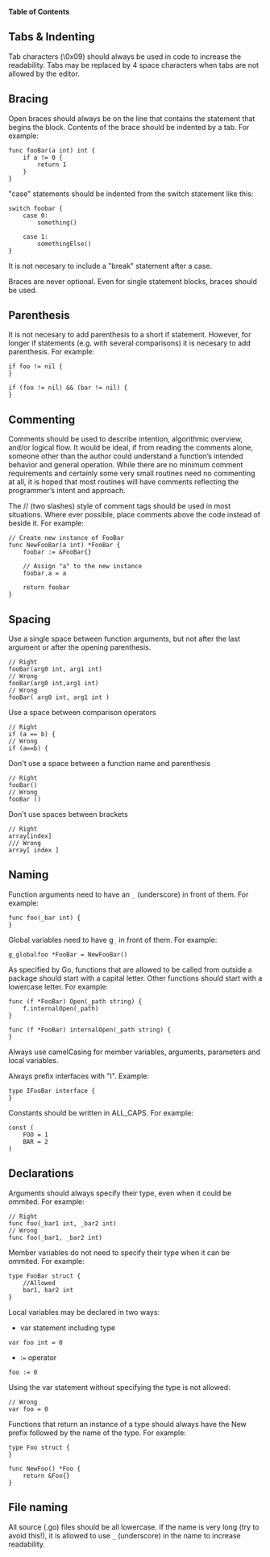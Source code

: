 **Table of Contents**


## Tabs & Indenting ##
Tab characters (\0x09) should always be used in code to increase the readability. Tabs may be replaced by 4 space characters when tabs are not allowed by the editor.

## Bracing ##
Open braces should always be on the line that contains the statement that begins the block. Contents of the brace should be indented by a tab. For example:
```
func fooBar(a int) int {
    if a != 0 {
        return 1
    }
}
```

"case" statements should be indented from the switch statement like this:
```
switch foobar {
    case 0:
        something()

    case 1:
        somethingElse()
}
```

It is not necesary to include a "break" statement after a case.

Braces are never optional. Even for single statement blocks, braces should be used.

## Parenthesis ##
It is not necesary to add parenthesis to a short if statement. However, for longer if statements (e.g. with several comparisons) it is necesary to add parenthesis. For example:
```
if foo != nil {
}

if (foo != nil) && (bar != nil) {
}
```

## Commenting ##
Comments should be used to describe intention, algorithmic overview, and/or logical flow.  It would be ideal, if from reading the comments alone, someone other than the author could understand a function’s intended behavior and general operation. While there are no minimum comment requirements and certainly some very small routines need no commenting at all, it is hoped that most routines will have comments reflecting the programmer’s intent and approach.

The // (two slashes) style of comment tags should be used in most situations. Where ever possible, place comments above the code instead of beside it.  For example:

```
// Create new instance of FooBar
func NewFooBar(a int) *FooBar {
    foobar := &FooBar{}
    
    // Assign "a" to the new instance
    foobar.a = a
    
    return foobar
}
```

## Spacing ##
Use a single space between function arguments, but not after the last argument or after the opening parenthesis.
```
// Right
fooBar(arg0 int, arg1 int)
// Wrong
fooBar(arg0 int,arg1 int)
// Wrong
fooBar( arg0 int, arg1 int )
```
Use a space between comparison operators
```
// Right
if (a == b) {
// Wrong
if (a==b) {
```
Don't use a space between a function name and parenthesis
```
// Right
fooBar()
// Wrong
fooBar ()
```
Don't use spaces between brackets
```
// Right
array[index]
/// Wrong
array[ index ]
```

## Naming ##
Function arguments need to have an `_` (underscore) in front of them. For example:
```
func foo(_bar int) {
}
```

Global variables need to have g`_` in front of them. For example:
```
g_globalfoo *FooBar = NewFooBar()
```

As specified by Go, functions that are allowed to be called from outside a package should start with a capital letter. Other functions should start with a lowercase letter. For example:
```
func (f *FooBar) Open(_path string) {
    f.internalOpen(_path)
}

func (f *FooBar) internalOpen(_path string) {
}
```

Always use camelCasing for member variables, arguments, parameters and local variables.

Always prefix interfaces with "I". Example:
```
type IFooBar interface {
}
```

Constants should be written in ALL\_CAPS. For example:
```
const (
    FOO = 1
    BAR = 2
)
```

## Declarations ##
Arguments should always specify their type, even when it could be ommited. For example:
```
// Right
func foo(_bar1 int, _bar2 int)
// Wrong
func foo(_bar1, _bar2 int)
```

Member variables do not need to specify their type when it can be ommited. For example:
```
type FooBar struct {
    //Allowed
    bar1, bar2 int
}
```

Local variables may be declared in two ways:

- var statement including type
```
var foo int = 0
```
- :`=` operator
```
foo := 0
```
Using the var statement without specifying the type is not allowed:
```
// Wrong
var foo = 0
```

Functions that return an instance of a type should always have the New prefix followed by the name of the type. For example:
```
type Foo struct {
}

func NewFoo() *Foo {
    return &Foo{}
}
```

## File naming ##
All source (.go)  files should be all lowercase. If the name is very long (try to avoid this!), it is allowed to use `_` (underscore) in the name to increase readability.